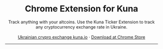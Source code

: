 <p align="center">
  <h1 align="center">Chrome Extension for Kuna</h1>

  <p align="center">
    Track anything with your altcoins. Use the Kuna Ticker Extension to track 
    any cryptocurrency exchange rate in Ukraine.
    <br/>
    <br/>
    <a href="https://kuna.io/?utm_source=github&utm_medium=readme&utm_campaign=Kuna_Extension">Ukrainian crypro exchange kuna.io</a>
    ·
    <a href="https://chrome.google.com/webstore/detail/kunaio-ticker-exchange/fgdaflnjoincloakmmndamfgofijeine">Download at Chrome Store</a>
  </p>
</p>

<hr />
